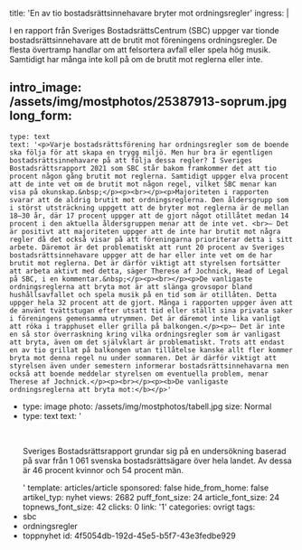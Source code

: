 title: 'En av tio bostadsrättsinnehavare bryter mot ordningsregler'
ingress: |
  <p>I en rapport från Sveriges BostadsrättsCentrum (SBC) uppger var tionde bostadsrättsinnehavare att de brutit mot föreningens ordningsregler. De flesta övertramp handlar om att felsortera avfall eller spela hög musik. Samtidigt har många inte koll på om de brutit mot reglerna eller inte.
  </p>
  
intro_image: /assets/img/mostphotos/25387913-soprum.jpg
long_form:
  -
    type: text
    text: '<p>Varje bostadsrättsförening har ordningsregler som de boende ska följa för att skapa en trygg miljö. Men hur bra är egentligen bostadsrättsinnehavare på att följa dessa regler? I Sveriges Bostadsrättsrapport 2021 som SBC står bakom framkommer det att tio procent någon gång brutit mot reglerna. Samtidigt uppger elva procent att de inte vet om de brutit mot någon regel, vilket SBC menar kan visa på okunskap.&nbsp;</p><p><br></p><p>Majoriteten i rapporten svarar att de aldrig brutit mot ordningsreglerna. Den åldersgrupp som i störst utsträckning uppgett att de bryter mot reglerna är de mellan 18–30 år, där 17 procent uppger att de gjort något otillåtet medan 14 procent i den aktuella åldersgruppen menar att de inte vet. <br>– Det är positivt att majoriteten uppger att de inte har brutit mot några regler då det också visar på att föreningarna prioriterar detta i sitt arbete. Däremot är det problematiskt att runt 20 procent av Sveriges bostadsrättsinnehavare uppger att de har eller inte vet om de har brutit mot reglerna. Det är därför viktigt att styrelsen fortsätter att arbeta aktivt med detta, säger Therese af Jochnick, Head of Legal på SBC, i en kommentar.&nbsp;</p><p><br></p><p>De vanligaste ordningsreglerna att bryta mot är att slänga grovsopor bland hushållsavfallet och spela musik på en tid som är otillåten. Detta uppger hela 32 procent att de gjort. Många i rapporten uppger även att de använt tvättstugan efter utsatt tid eller ställt sina privata saker i föreningens gemensamma utrymmen. Det är däremot inte lika vanligt att röka i trapphuset eller grilla på balkongen.</p><p>– Det är inte en så stor överraskning kring vilka ordningsregler som är vanligast att bryta, även om det självklart är problematiskt. Trots att endast en av tio grillat på balkongen utan tillåtelse kanske allt fler kommer bryta mot denna regel nu under sommaren. Det är därför viktigt att styrelsen även under semestern informerar bostadsrättsinnehavarna men också att boende meddelar styrelsen om eventuella problem, menar Therese af Jochnick.</p><p><br></p><p><b>De vanligaste ordningsreglerna att bryta mot:</b></p>'
  -
    type: image
    photo: /assets/img/mostphotos/tabell.jpg
    size: Normal
  -
    type: text
    text: '<p><br></p><p>Sveriges Bostadsrättsrapport grundar sig på en undersökning baserad på svar från 1 061 svenska bostadsrättsägare över hela landet. Av dessa är 46 procent kvinnor och 54 procent män.</p>'
template: articles/article
sponsored: false
hide_from_home: false
artikel_typ: nyhet
views: 2682
puff_font_size: 24
article_font_size: 24
topnews_font_size: 42
clicks: 0
link: '1'
categories: ovrigt
tags:
  - sbc
  - ordningsregler
  - toppnyhet
id: 4f5054db-192d-45e5-b5f7-43e3fedbe929
